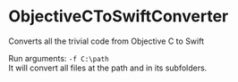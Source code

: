 # ObjectiveCToSwiftConverter
Converts all the trivial code from Objective C to Swift

Run arguments: `-f C:\path`<br/>
It will convert all files at the path and in its subfolders.
